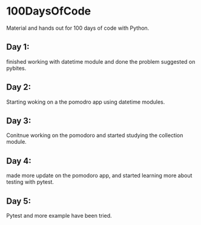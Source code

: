 # 100DaysOfCode

Material and hands out for 100 days of code with Python.

## Day 1:
finished working with datetime module and done the problem suggested on pybites.
## Day 2:
Starting woking on a the pomodro app using datetime modules.
## Day 3: 
Conitnue working on the pomodoro and started studying the collection module.
## Day 4:
made more update on the pomodoro app, and started learning more about testing with pytest.

## Day 5:
Pytest and more example have been tried.